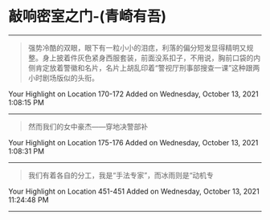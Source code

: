 # 敲响密室之门-(青崎有吾)

---

> 强势冷酷的双眼，眼下有一粒小小的泪痣，利落的偏分短发显得精明又规整。身上披着件灰色紧身西服套装，前面没系扣子，不用说，胸前口袋的内侧肯定放着警徽和名片，名片上胡乱印着“警视厅刑事部搜查一课”这种跟两小时剧场版似的头衔。

Your Highlight on Location 170-172 Added on Wednesday, October 13, 2021 1:08:15 PM

---

> 然而我们的女中豪杰——穿地决警部补

Your Highlight on Location 175-176 Added on Wednesday, October 13, 2021 1:08:31 PM

---

> 我们有着各自的分工，我是“手法专家”，而冰雨则是“动机专

Your Highlight on Location 451-451 Added on Wednesday, October 13, 2021 11:24:48 PM

---

